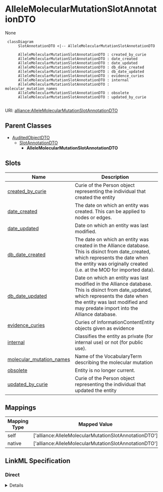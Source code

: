 # AlleleMolecularMutationSlotAnnotationDTO

None


```mermaid
 classDiagram
      SlotAnnotationDTO <|-- AlleleMolecularMutationSlotAnnotationDTO
      
      AlleleMolecularMutationSlotAnnotationDTO : created_by_curie
      AlleleMolecularMutationSlotAnnotationDTO : date_created
      AlleleMolecularMutationSlotAnnotationDTO : date_updated
      AlleleMolecularMutationSlotAnnotationDTO : db_date_created
      AlleleMolecularMutationSlotAnnotationDTO : db_date_updated
      AlleleMolecularMutationSlotAnnotationDTO : evidence_curies
      AlleleMolecularMutationSlotAnnotationDTO : internal
      AlleleMolecularMutationSlotAnnotationDTO : molecular_mutation_names
      AlleleMolecularMutationSlotAnnotationDTO : obsolete
      AlleleMolecularMutationSlotAnnotationDTO : updated_by_curie
      

```



URI: [alliance:AlleleMolecularMutationSlotAnnotationDTO](http://alliancegenome.org/AlleleMolecularMutationSlotAnnotationDTO)


## Parent Classes

* [AuditedObjectDTO](AuditedObjectDTO.md)
    * [SlotAnnotationDTO](SlotAnnotationDTO.md)
        * **AlleleMolecularMutationSlotAnnotationDTO**




<!-- no inheritance hierarchy -->


## Slots

| Name | Description  |
| ---  | ---  |
| [created_by_curie](created_by_curie.md) | Curie of the Person object representing the individual that created the entity |
| [date_created](date_created.md) | The date on which an entity was created. This can be applied to nodes or edges. |
| [date_updated](date_updated.md) | Date on which an entity was last modified. |
| [db_date_created](db_date_created.md) | The date on which an entity was created in the Alliance database.  This is disinct from date_created, which represents the date when the entity was originally created (i.e. at the MOD for imported data). |
| [db_date_updated](db_date_updated.md) | Date on which an entity was last modified in the Alliance database.  This is disinct from date_updated, which represents the date when the entity was last modified and may predate import into the Alliance database. |
| [evidence_curies](evidence_curies.md) | Curies of InformationContentEntity objects given as evidence |
| [internal](internal.md) | Classifies the entity as private (for internal use) or not (for public use). |
| [molecular_mutation_names](molecular_mutation_names.md) | Name of the VocabularyTerm describing the molecular mutation |
| [obsolete](obsolete.md) | Entity is no longer current. |
| [updated_by_curie](updated_by_curie.md) | Curie of the Person object representing the individual that updated the entity |


## Mappings

| Mapping Type | Mapped Value |
| ---  | ---  |
| self | ['alliance:AlleleMolecularMutationSlotAnnotationDTO'] |
| native | ['alliance:AlleleMolecularMutationSlotAnnotationDTO'] |




## LinkML Specification

<!-- TODO: investigate https://stackoverflow.com/questions/37606292/how-to-create-tabbed-code-blocks-in-mkdocs-or-sphinx -->

### Direct

<details>
```yaml
name: AlleleMolecularMutationSlotAnnotationDTO
from_schema: https://github.com/alliance-genome/agr_curation_schema/src/schema/alleleDTO
is_a: SlotAnnotationDTO
slots:
- molecular_mutation_names

```
</details>

### Induced

<details>
```yaml
name: AlleleMolecularMutationSlotAnnotationDTO
from_schema: https://github.com/alliance-genome/agr_curation_schema/src/schema/alleleDTO
is_a: SlotAnnotationDTO
attributes:
  molecular_mutation_names:
    name: molecular_mutation_names
    description: Name of the VocabularyTerm describing the molecular mutation
    from_schema: https://github.com/alliance-genome/agr_curation_schema/src/schema/alleleDTO
    domain: AlleleMolecularMutationSlotAnnotationDTO
    multivalued: true
    alias: molecular_mutation_names
    owner: AlleleMolecularMutationSlotAnnotationDTO
    domain_of:
    - AlleleMolecularMutationSlotAnnotationDTO
    range: string
    required: true
  evidence_curies:
    name: evidence_curies
    description: Curies of InformationContentEntity objects given as evidence
    from_schema: https://github.com/alliance-genome/agr_curation_schema/src/schema/reference
    multivalued: true
    alias: evidence_curies
    owner: AlleleMolecularMutationSlotAnnotationDTO
    domain_of:
    - DiseaseAnnotationDTO
    - AlleleCellLineAssociationDTO
    - AlleleGenerationMethodAssociationDTO
    - AlleleGenomicEntityAssociationDTO
    - AlleleImageAssociationDTO
    - AlleleOriginAssociationDTO
    - NoteDTO
    - SlotAnnotationDTO
    - GenomicLocationAssociationDTO
    range: string
  created_by_curie:
    name: created_by_curie
    description: Curie of the Person object representing the individual that created
      the entity
    from_schema: https://github.com/alliance-genome/agr_curation_schema/core.yaml
    domain: AuditedObjectDTO
    alias: created_by_curie
    owner: AlleleMolecularMutationSlotAnnotationDTO
    domain_of:
    - AuditedObjectDTO
    range: string
  date_created:
    name: date_created
    description: The date on which an entity was created. This can be applied to nodes
      or edges.
    from_schema: https://github.com/alliance-genome/agr_curation_schema/core.yaml
    aliases:
    - creation_date
    exact_mappings:
    - dct:createdOn
    - WIKIDATA_PROPERTY:P577
    alias: date_created
    owner: AlleleMolecularMutationSlotAnnotationDTO
    domain_of:
    - AuditedObject
    - AuditedObjectDTO
    range: datetime
  updated_by_curie:
    name: updated_by_curie
    description: Curie of the Person object representing the individual that updated
      the entity
    from_schema: https://github.com/alliance-genome/agr_curation_schema/core.yaml
    domain: AuditedObjectDTO
    alias: updated_by_curie
    owner: AlleleMolecularMutationSlotAnnotationDTO
    domain_of:
    - AuditedObjectDTO
    range: string
  date_updated:
    name: date_updated
    description: Date on which an entity was last modified.
    from_schema: https://github.com/alliance-genome/agr_curation_schema/core.yaml
    aliases:
    - date_last_modified
    alias: date_updated
    owner: AlleleMolecularMutationSlotAnnotationDTO
    domain_of:
    - AuditedObject
    - AuditedObjectDTO
    range: datetime
  db_date_created:
    name: db_date_created
    description: The date on which an entity was created in the Alliance database.  This
      is disinct from date_created, which represents the date when the entity was
      originally created (i.e. at the MOD for imported data).
    from_schema: https://github.com/alliance-genome/agr_curation_schema/core.yaml
    alias: db_date_created
    owner: AlleleMolecularMutationSlotAnnotationDTO
    domain_of:
    - AuditedObject
    - AuditedObjectDTO
    range: datetime
  db_date_updated:
    name: db_date_updated
    description: Date on which an entity was last modified in the Alliance database.  This
      is disinct from date_updated, which represents the date when the entity was
      last modified and may predate import into the Alliance database.
    from_schema: https://github.com/alliance-genome/agr_curation_schema/core.yaml
    alias: db_date_updated
    owner: AlleleMolecularMutationSlotAnnotationDTO
    domain_of:
    - AuditedObject
    - AuditedObjectDTO
    range: datetime
  internal:
    name: internal
    description: Classifies the entity as private (for internal use) or not (for public
      use).
    notes:
    - Default value is true.
    from_schema: https://github.com/alliance-genome/agr_curation_schema/core.yaml
    alias: internal
    owner: AlleleMolecularMutationSlotAnnotationDTO
    domain_of:
    - AuditedObject
    - AuditedObjectDTO
    range: boolean
    required: true
  obsolete:
    name: obsolete
    description: Entity is no longer current.
    notes:
    - Obsolete entities are preserved in the database for posterity but should not
      be publicly displayed.
    from_schema: https://github.com/alliance-genome/agr_curation_schema/core.yaml
    alias: obsolete
    owner: AlleleMolecularMutationSlotAnnotationDTO
    domain_of:
    - AuditedObject
    - AuditedObjectDTO
    range: boolean

```
</details>